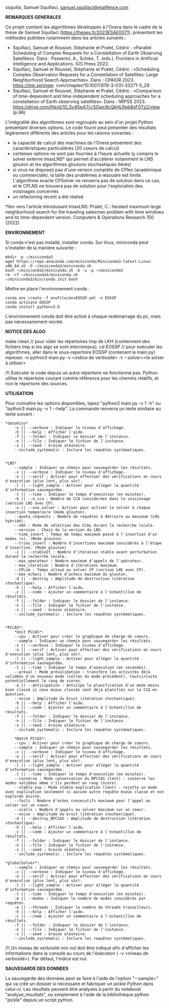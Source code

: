 ssquilla, Samuel Squillaci, samuel.squillaci@mailfence.com

**REMARQUES GENERALES**

Ce projet contient les algorithmes développés à l'Onera dans le cadre de la thèse de Samuel Squillaci (https://theses.fr/2023ESAE0071), présentant les méthodes publiées notamment dans les articles suivants :

- Squillaci, Samuel et Roussel, Stéphanie et Pralet, Cédric : «Parallel Scheduling of Complex Requests  for a Constellation of Earth Observing Satellites». Dans : Passerini, A., Schiex, T. (eds.). Frontiers in Artificial Intelligence and Applications. IOS Press 2022.
- Squillaci, Samuel et Roussel, Stéphanie et Pralet, Cédric : «Scheduling Complex Observation Requests for a Constellation of Satellites: Large Neighborhood Search Approaches». Dans : CPAIOR 2023. https://link.springer.
com/chapter/10.1007/978-3-031-33271-5_29
- Squillaci, Samuel et Roussel, Stéphanie et Pralet, Cédric : «Comparison of time-dependent and time-independent scheduling approaches for a constellation of Earth observing satellites». Dans : IWPSS 2023. https://drive.com/file/d/1D_5v45e4jTcrSGwc9cQkHLRqb8xF0Tz2/view (p.96)

L'intégralité des algorithmes sont regroupés au sein d'un projet Python présentant diverses options. Le code fourni peut présenter des résultats légèrement différents des articles pour les raisons suivantes :
- la capacité de calcul des machines de l'Onera présentent des caractéristiques particulières (20 coeurs de calcul)
- certaines options ne sont pas fournies à l'heure actuelle (y compris le solver externe ImaxLNS* qui permet d'accélérer notamment le LNS glouton et les algorithmes gloutons stochastiques itérés)
- si vous ne disposez pas d'une version complète de CPlex (académique ou commerciale), la taille des problèmes à résoudre est limité. L'algorithme exacte CPSolver ne renverra pas de solution dans ce cas, et le CPLNS ne trouvera pas de solution pour l'exploration des voisinages concernés
- un refactoring récent a été réalisé

*lien vers l'article introduisant ImaxLNS: 
Pralet, C.: Iterated maximum large neighborhood search for the traveling salesman problem with time windows and its time-dependent version. Computers & Operations Research 150 (2022)

**ENVIRONNEMENT**

Si conda n'est pas installé, installer conda. Sur linux, miniconda peut s'installer de la manière suivante :

    mkdir -p ~/miniconda3
    wget https://repo.anaconda.com/miniconda/Miniconda3-latest-Linux-x86_64.sh -O ~/miniconda3/miniconda.sh
    bash ~/miniconda3/miniconda.sh -b -u -p ~/miniconda3
    rm -rf ~/miniconda3/miniconda.sh
    ~/miniconda3/bin/conda init bash

Mettre en place l'environnement conda :

    conda env create -f envFile/envEOSSP.yml -n EOSSP
    conda activate EOSSP
    conda install python=3.6

L'environnement conda doit être activé à chaque redémarrage du pc, mais pas nécessairement recréé.

**NOTICE DES ALGO**

make clean // pour vider les répertoires tmp de LKH (contiennent des fichiers tmp si les algo se sont interrompus).
cd EOSSP // pour exécuter les algorithmes, aller dans le sous-repertoire EOSSP (contenant le main.py) 
mpiexec -n <Ncoeurs> python3 main.py -v <indice de verbosité> -t <time> --solver=<le solver à utiliser>

/!\ Exécuter le code depuis un autre répertoire ne fonctionne pas. Python utilise le répertoire courant comme référence pour les chemins relatifs, et non le répertoire des sources.

**UTILISATION**

Pour connaître les options disponibles, tapez "python3 main.py -v 1 -h" ou "python3 main.py -v 1 --help".
La commande renverra un texte similaire au texte suivant :

    *dataVisu*
        -v || --verbose : Indiquer le niveau d'affichage.
        -h || --help : Afficher l'aide.
        -f || --folder : Indiquer le dossier de l'instance.
        -n || --file : Indiquer le fichier de l'instance.
        -s || --seed : Graine aléatoire.
        --include_systematic : Inclure les requêtes systématiques.


    *LNS*
        --sample : Indiquer un chemin pour sauvegarder les résultats.
        -v || --verbose : Indiquer le niveau d'affichage.
        -o || --verif : Activer pour effectuer des vérifications en cours d'execution (plus lent, plus sûr).
        -l || --light_sample : Activer pour alléger la quantité d'information sauvegardée.
        -t || --time : Indiquer le temps d'execution (en minutes).
        -k || --n_cca : Nombre de CCA considérées dans le voisinnage (version LNS avec CP).
        -u || --use_solver : Activer pour activer le solver à chaque insertion temporaire (mode glouton).
        --quota_requests : Nombre de requêtes à détruire au maximum (LNS hybride).
        --nbh : Mode de séléction des CCAs durant la recherche locale.
        --version : Choix de la version du LNS.
        --time_insert : Temps de temps maximum passé à l'insertion d'un modes (s). (Mode glouton)
        --tries_insert : Nombre d'insertions maximum considérés à l'étape d'insertion. (Mode glouton)
        -i || --stableIt : Nombre d'itération stable avant perturbation durant la recherche locale.
        --max_operateur : Nombre maximum d'appels de l'opérateur.
        --max_iteration : Nombre d'itérations maximum.
        --CPLim : Temps alloué au solver CP (version LNS avec CP).
        --max_echecs : Nombre d'echecs maximum du glouton.
        -d || --destroy : Amplitude de destruction (itération stochastique).
        -h || --help : Afficher l'aide.
        -c || --comm : Ajouter un commentaire à l'échantillon de résultats.
        -f || --folder : Indiquer le dossier de l'instance.
        -n || --file : Indiquer le fichier de l'instance.
        -s || --seed : Graine aléatoire.
        --include_systematic : Inclure les requêtes systématiques.


    *PCCAS*:
        *Unit PCCAS*:            
        --cpu : Activer pour créer le graphique de charge de coeurs.
        --sample : Indiquer un chemin pour sauvegarder les résultats.
        -v || --verbose : Indiquer le niveau d'affichage.
        -o || --verif : Activer pour effectuer des vérifications en cours d'execution (plus lent, plus sûr).
        -l || --light_sample : Activer pour alléger la quantité d'information sauvegardée.
        -t || --time : Indiquer le temps d'execution (en secondes).
        --preval : Mode prévalidation : transfère les activités déjà validées d'un nouveau mode (celles du mode précédent). Courcircuite potentiellement le rang de scores.
        -a || --anticipation : Anticipe la planification d'un mode moins bien classé si ceux mieux classés sont déjà planifiés sur la CCA en question.
        --noise : Amplitude du bruit (itération stochastique).
        -h || --help : Afficher l'aide.
        -c || --comm : Ajouter un commentaire à l'échantillon de résultats.
        -f || --folder : Indiquer le dossier de l'instance.
        -n || --file : Indiquer le fichier de l'instance.
        -s || --seed : Graine aléatoire.
        --include_systematic : Inclure les requêtes systématiques.

        *Batch PCCAS*:
        --cpu : Activer pour créer le graphique de charge de coeurs.
        --sample : Indiquer un chemin pour sauvegarder les résultats.
        -v || --verbose : Indiquer le niveau d'affichage.
        -o || --verif : Activer pour effectuer des vérifications en cours d'execution (plus lent, plus sûr).
        -l || --light_sample : Activer pour alléger la quantité d'information sauvegardée.
        -t || --time : Indiquer le temps d'execution (en minutes).
        --conserve : Mode conservation du BPCCAS (lent) : conserve les modes validées même s'ils perdent en rang (score).
        --stable_exp : Mode stable explication (lent) : rejette un mode avec explication seulement si aucune autre requête mieux classé et non explorée existe.
        --fails : Nombre d'éches consecutifs maximum pour l'appel au solver sur un coeur.
        --scalls : Nombre d'appels au solver maximum sur un coeur.
        --noise : Amplitude du bruit (itération stochastique).
        -d || --destroy_BPCCAS : Amplitude de destruction (itération stochastique).
        -h || --help : Afficher l'aide.
        -c || --comm : Ajouter un commentaire à l'échantillon de résultats.
        -f || --folder : Indiquer le dossier de l'instance.
        -n || --file : Indiquer le fichier de l'instance.
        -s || --seed : Graine aléatoire.
        --include_systematic : Inclure les requêtes systématiques.

    *globalSolver*:
        --sample : Indiquer un chemin pour sauvegarder les résultats.
        -v || --verbose : Indiquer le niveau d'affichage.
        -o || --verif : Activer pour effectuer des vérifications en cours d'execution (plus lent, plus sûr).
        -l || --light_sample : Activer pour alléger la quantité d'information sauvegardée.
        -t || --time : Indiquer le temps d'execution (en minutes).
        -m || --modes : Indiquer le nombre de modes considérés par requêtes.
        -w || --threads : Indiquer le nombre de threads travailleurs.
        -h || --help : Afficher l'aide.
        -c || --comm : Ajouter un commentaire à l'échantillon de résultats.
        -f || --folder : Indiquer le dossier de l'instance.
        -n || --file : Indiquer le fichier de l'instance.
        -s || --seed : Graine aléatoire.
        --include_systematic : Inclure les requêtes systématiques.

/!\ Un niveau de verbosité non nul doit être indiqué afin d'afficher les informations dans la console au cours de l'éxécution ( -v <niveau de verbosité>). Par défaut, l'indice est nul.
        
**SAUVEGARDE DES DONNEES**

La sauvegarde des données peut se faire à l'aide de l'option "--sample=<nom du dossier cible>" qui va créé un dossier si nécessaire et fabriquer un pickle Python dans celui-ci. Les résultats peuvent être analysés à partir du notebook "analyse_resultats", ou simplement à l'aide de la bibliothèque python "pickle" depuis un script python.
